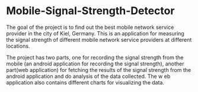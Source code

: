 # Mobile-Signal-Strength-Detector


The goal of the project is to find out the best mobile network service provider in the city of Kiel, Germany. This is an application for measuring the signal strength of different mobile network service providers at different locations. 

The project has two parts, one for recording the signal strength from the mobile (an android application for recording the signal strength), another part(web application) for fetching the results of the signal strength from the android application and do analysis of the data collected. The w
eb application also contains different charts for visualizing the data.
